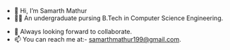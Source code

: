 - 👋 Hi, I’m Samarth Mathur
- 👨‍🎓 An undergraduate pursing B.Tech in Computer Science Engineering.  
<!---
- I'm pursuing my bachelor's degree in Engineering - branch - Computer Science.

- 👀 I’m interested in ...

- 🌱 I’m currently learning ...
 
-💞️ I’m looking to collaborate on ...
--->
- 🤝 Always looking forward to collaborate.
- 📫 You can reach me at:- samarthmathur199@gmail.com.  

<!---
samarth-mathur12/samarth-mathur12 is a ✨ special ✨ repository because its `README.md` (this file) appears on your GitHub profile.
You can click the Preview link to take a look at your changes.
--->
